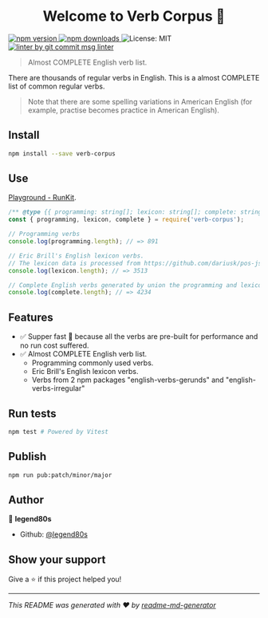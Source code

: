 <h1 align="center">Welcome to Verb Corpus 🚀</h1>
<p>
  <a href="https://www.npmjs.com/package/verb-corpus" target="_blank">
    <img src="https://img.shields.io/npm/v/verb-corpus.svg" alt="npm version" />
  </a>

  <a href="https://www.npmjs.com/package/verb-corpus">
    <img src="https://img.shields.io/npm/dm/verb-corpus.svg" alt="npm downloads" />
  </a>

  <img alt="License: MIT" src="https://img.shields.io/badge/License-MIT-yellow.svg" />

  <a href="https://www.npmjs.com/package/git-commit-msg-linter" target="_blank">
    <img alt="linter by git commit msg linter" src="https://img.shields.io/badge/git-commit%20msg%20linter-blue" />
  </a>
</p>

> Almost COMPLETE English verb list.

There are thousands of regular verbs in English. This is a almost COMPLETE list of common regular verbs.

> Note that there are some spelling variations in American English (for example, practise becomes practice in American English).

## Install

```sh
npm install --save verb-corpus
```

## Use

[Playground - RunKit](https://npm.runkit.com/verb-corpus).

```javascript
/** @type {{ programming: string[]; lexicon: string[]; complete: string[]; }} */
const { programming, lexicon, complete } = require('verb-corpus');

// Programming verbs
console.log(programming.length); // => 891

// Eric Brill's English lexicon verbs.
// The lexicon data is processed from https://github.com/dariusk/pos-js.
console.log(lexicon.length); // => 3513

// Complete English verbs generated by union the programming and lexicon verbs and the 2 npm packages "english-verbs-gerunds" and "english-verbs-irregular" 1139
console.log(complete.length); // => 4234
```

## Features

- ✅ Supper fast 🚀 because all the verbs are pre-built for performance and no run cost suffered.
- ✅ Almost COMPLETE English verb list.
  - Programming commonly used verbs.
  - Eric Brill's English lexicon verbs.
  - Verbs from 2 npm packages "english-verbs-gerunds" and "english-verbs-irregular"

## Run tests

```sh
npm test # Powered by Vitest
```

## Publish

```sh
npm run pub:patch/minor/major
```

## Author

👤 **legend80s**

* Github: [@legend80s](https://github.com/legend80s)

## Show your support

Give a ⭐️ if this project helped you!

***
_This README was generated with ❤️ by [readme-md-generator](https://github.com/kefranabg/readme-md-generator)_
